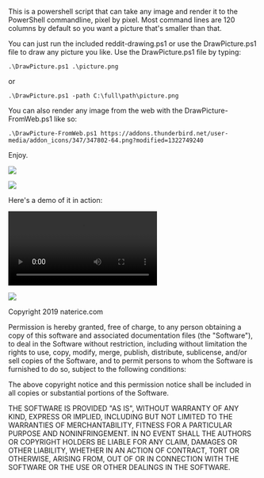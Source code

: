 This is a powershell script that can take any image and render it to the PowerShell commandline, pixel by pixel. Most command lines are 120 columns by default so you want a picture that's smaller than that.

You can just run the included reddit-drawing.ps1 or use the DrawPicture.ps1 file to draw any picture you like. Use the DrawPicture.ps1 file by typing:

 	.\DrawPicture.ps1 .\picture.png
  
  or

	.\DrawPicture.ps1 -path C:\full\path\picture.png
	
You can also render any image from the web with the DrawPicture-FromWeb.ps1 like so:

	.\DrawPicture-FromWeb.ps1 https://addons.thunderbird.net/user-media/addon_icons/347/347802-64.png?modified=1322749240

Enjoy.

<img src="https://raw.githubusercontent.com/natemrice/reddit-powershell-drawing/master/console.png"></img>

<img src="https://raw.githubusercontent.com/natemrice/reddit-powershell-drawing/master/console-fromweb.png"></img>

Here's a demo of it in action:

<video controls>
<source type="video/mp4" src="https://raw.githubusercontent.com/natemrice/reddit-powershell-drawing/master/demo.mp4">
</video>

<img src="https://raw.githubusercontent.com/natemrice/reddit-powershell-drawing/master/demo.gif"></img>



Copyright 2019 naterice.com

Permission is hereby granted, free of charge, to any person obtaining a copy of this software and associated documentation files (the "Software"), to deal in the Software without restriction, including without limitation the rights to use, copy, modify, merge, publish, distribute, sublicense, and/or sell copies of the Software, and to permit persons to whom the Software is furnished to do so, subject to the following conditions:

The above copyright notice and this permission notice shall be included in all copies or substantial portions of the Software.

THE SOFTWARE IS PROVIDED "AS IS", WITHOUT WARRANTY OF ANY KIND, EXPRESS OR IMPLIED, INCLUDING BUT NOT LIMITED TO THE WARRANTIES OF MERCHANTABILITY, FITNESS FOR A PARTICULAR PURPOSE AND NONINFRINGEMENT. IN NO EVENT SHALL THE AUTHORS OR COPYRIGHT HOLDERS BE LIABLE FOR ANY CLAIM, DAMAGES OR OTHER LIABILITY, WHETHER IN AN ACTION OF CONTRACT, TORT OR OTHERWISE, ARISING FROM, OUT OF OR IN CONNECTION WITH THE SOFTWARE OR THE USE OR OTHER DEALINGS IN THE SOFTWARE.
